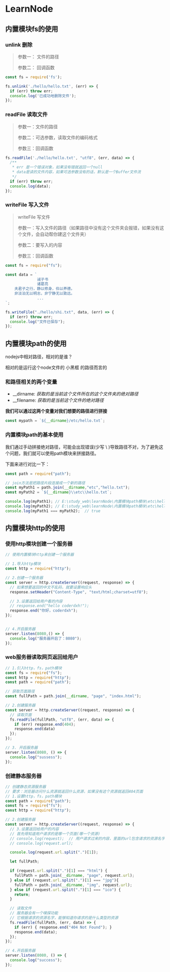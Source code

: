 # LearnNode

## 内置模块fs的使用

### unlink 删除

> 参数一： 文件的路径
>
> 参数二： 回调函数

```js
const fs = require('fs');

fs.unlink('./hello/hello.txt', (err) => {
  if (err) throw err;
  console.log('已成功地删除文件');
});
```

###  readFile 读取文件

> 参数一：文件的路径
>
> 参数二：可选参数，读取文件的编码格式
>
> 参数三：回调函数

```js
fs.readFile('./hello/hello.txt', "utf8", (err, data) => {
  /**
   * err 是一个错误对象，如果没有错就返回一个null
   * data是读的文件内容，如果可选参数没有的话，默认是一个Buffer文件流
   */
  if (err) throw err;
  console.log(data);
});
```

### writeFile 写入文件

>   writeFile 写文件
>
>  参数一：写入文件的路径（如果路径中没有这个文件夹会报错，如果没有这个文件，会自动帮你建这个文件夹）
>
>  参数二：要写入的内容
>
>  参数三：回调函数

```js
const fs = require("fs");

const data = `
              诫子书  
              诸葛亮
    夫君子之行，静以修身，俭以养德。
    非淡泊无以明志，非宁静无以致远。
              ...
`;

fs.writeFile("./hello/shi.txt", data, (err) => {
  if (err) throw err;
  console.log("文件已保存");
});
```

## 内置模块path的使用

nodejs中相对路径，相对的是谁？

相对的是运行这个node文件的 小黑框 的路径而言的

### 和路径相关的两个变量

+ __dirname: *获取的是当前这个文件所在的这个文件夹的绝对路径*
+ __filename: *获取的是当前这个文件的绝对路径*

**我们可以通过这两个变量对我们想要的路径进行拼接**

```js
const mypath = `${__dirname}/etc/hello.txt`;
```

### 内置模块path的基本使用

我们通过手动拼接绝对路径，可能会出现错误(少写 \ )导致路径不对，为了避免这个问题，我们就可以使用path模块来拼接路径。

下面来进行对比一下：

```js
const path = require("path");

// join方法是把路径片段连接成一个新的路径
const myPath1 = path.join(__dirname,"etc","hello.txt");
const myPath2 = `${__dirname}\\etc\\hello.txt`;

console.log(myPath1); // E:\study_web\learnNode\内置模块path模块\etc\hello.txt
console.log(myPath2); // E:\study_web\learnNode\内置模块path模块\etc\hello.txt
console.log(myPath1 === myPath2);  // true
```

## 内置模块http的使用

### 使用http模块创建一个服务器

```js
// 使用内置模块http来创建一个服务器

// 1.导入http模块
const http = require("http");

// 2.创建一个服务器
const server = http.createServer((request, response) => {
  // 如果想要返回的中文不乱码，就要设置响应头
  response.setHeader("Content-Type", "text/html;charset=utf8");

  // 3.设置返回给用户看的内容
  // response.end("hello coderdxh!");
  response.end("你好，coderdxh");
});


// 4.开启服务器
server.listen(8080,() => {
  console.log("服务器开启了：8080");
});
```

### web服务器读取网页返回给用户

```js
// 1.引入http，fs，path模块
const fs = require("fs");
const http = require("http");
const path = require("path");

// 获取页面路径
const fullPath = path.join(__dirname, "page", "index.html");

// 2.创建服务器
const server = http.createServer((request, response) => {
  // 读取页面
  fs.readFile(fullPath, "utf8", (err, data) => {
    if (err) response.end(404);
    response.end(data)
  });
});

// 3. 开启服务器
server.listen(8080, () => {
  console.log("sussess");
});
```

### 创建静态服务器

```js
// 创建静态资源服务器
// 要求：浏览器访问什么资源就返回什么资源，如果没有这个资源就返回404页面
// 1.设置http，fs，path模块
const path = require("path");
const fs = require("fs");
const http = require("http");

// 2.创建服务器
const server = http.createServer((request, response) => {
  // 3.设置返回给用户的内容
  // 首先得知道用户请求的是哪一个页面(哪一个资源)
  // console.log(request);  // 用户请求过来的内容，里面的url包含请求的资源名字
  // console.log(request.url);

  console.log(request.url.split(".")[1]);

  let fullPath;

  if (request.url.split(".")[1] === "html") {
    fullPath = path.join(__dirname, "page", request.url);
  } else if (request.url.split(".")[1] === "jpg"){
    fullPath = path.join(__dirname, "img", request.url);
  } else if (request.url.split(".")[1] === "ico") {
    return;
  }

  // 读取文件
  // 服务器会有一个嗅探功能
  // 它根据请求的资源名字，能够知道你请求的是什么类型的资源
  fs.readFile(fullPath, (err, data) => {
    if (err) { response.end("404 Not Found"); }
    response.end(data);
  });
});

// 4.开启服务器
server.listen(8080, () => {
  console.log("success");
});
```

